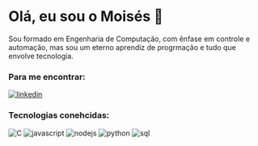 # Olá, eu sou o Moisés :wave:

Sou formado em Engenharia de Computação, com ênfase em controle e automação, mas sou um eterno aprendiz de progrmação e tudo que envolve tecnologia.

### Para me encontrar:

[![linkedin](https://img.shields.io/badge/LinkedIn-0077B5?style=for-the-badge&logo=linkedin&logoColor=white)](https://www.linkedin.com/in/igor-moises-costa-barros/)

### Tecnologias conehcidas:

![C](https://img.shields.io/badge/C-00599C?style=for-the-badge&logo=c&logoColor=white) ![javascript](https://img.shields.io/badge/JavaScript-323330?style=for-the-badge&logo=javascript&logoColor=F7DF1E) ![nodejs](https://img.shields.io/badge/Node%20js-339933?style=for-the-badge&logo=nodedotjs&logoColor=white) ![python](https://img.shields.io/badge/Python-FFD43B?style=for-the-badge&logo=python&logoColor=blue) ![sql](https://img.shields.io/badge/PostgreSQL-316192?style=for-the-badge&logo=postgresql&logoColor=white)
